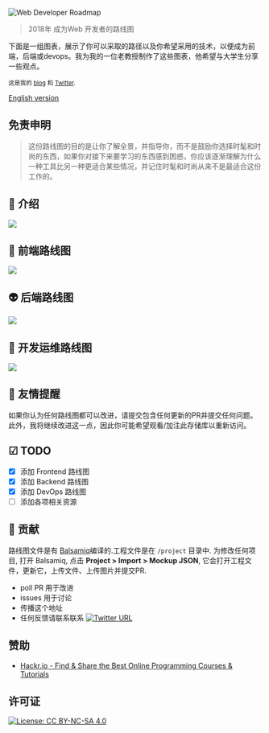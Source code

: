 ![Web Developer Roadmap](https://i.imgur.com/oxsayps.png)

> 2018年 成为Web 开发者的路线图

下面是一组图表，展示了你可以采取的路径以及你希望采用的技术，以便成为前端，后端或devops。我为我的一位老教授制作了这些图表，他希望与大学生分享一些观点。

<sub>这是我的 [blog](http://kamranahmed.info) 和 [Twitter](https://twitter.com/kamranahmedse).</sub>

[English version](./readme.md)

## 免责申明
> 这份路线图的目的是让你了解全景，并指导你，而不是鼓励你选择时髦和时尚的东西，如果你对接下来要学习的东西感到困惑，你应该逐渐理解为什么一种工具比另一种更适合某些情况，并记住时髦和时尚从来不是最适合这份工作的。

## 🚀 介绍

![](./images/2018WebDevelop-cn.png)

## 🎨 前端路线图

![](./images/Front-end-cn.png)

## 👽 后端路线图

![](./images/Back-end-cn.png)

## 👷 开发运维路线图

![](./images/DevOps-cn.png)

## 🚦 友情提醒

如果你认为任何路线图都可以改进，请提交包含任何更新的PR并提交任何问题。此外，我将继续改进这一点，因此你可能希望观看/加注此存储库以重新访问。

## ☑ TODO

- [X] 添加 Frontend 路线图
- [X] 添加 Backend 路线图
- [X] 添加 DevOps 路线图
- [ ] 添加各项相关资源

## 👬 贡献

路线图文件是有 [Balsamiq](https://balsamiq.com/products/mockups/)编译的.工程文件是在 `/project` 目录中. 为修改任何项目, 打开 Balsamiq, 点击 **Project > Import > Mockup JSON**, 它会打开工程文件，更新它，上传文件、上传图片并提交PR.		

- poll PR 用于改进
- issues 用于讨论
- 传播这个地址
- 任何反馈请联系联系 [![Twitter URL](https://img.shields.io/twitter/url/https/twitter.com/kamranahmedse.svg?style=social&label=Follow%20%40kamranahmedse)](https://twitter.com/kamranahmedse)

## 赞助

- [Hackr.io - Find & Share the Best Online Programming Courses & Tutorials](https://hackr.io)

## 许可证

[![License: CC BY-NC-SA 4.0](https://img.shields.io/badge/License-CC%20BY--NC--SA%204.0-lightgrey.svg)](https://creativecommons.org/licenses/by-nc-sa/4.0/)
